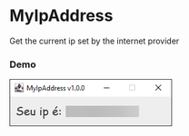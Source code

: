 # MyIpAddress
Get the current ip set by the internet provider
### Demo
<img src="img/MyIpAddress.png" />
